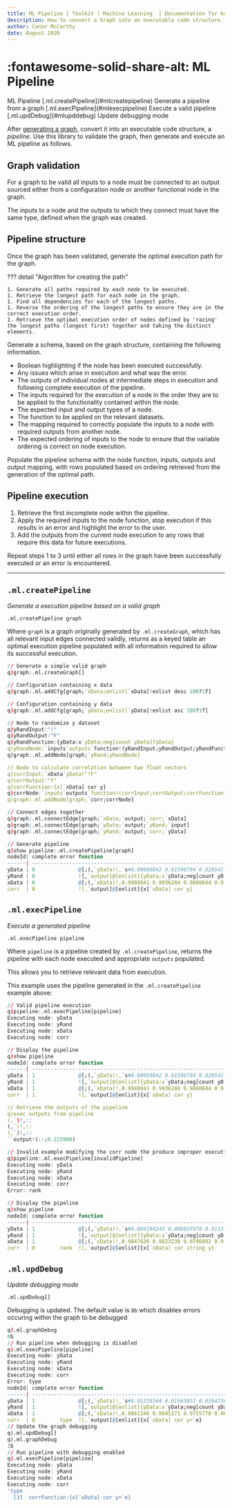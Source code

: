 ```yaml
---
title: ML Pipeline | Toolkit | Machine Learning  | Documentation for kdb+ and q
description: How to convert a Graph into an executable code structure.
author: Conor McCarthy
date: August 2020
---
```

# :fontawesome-solid-share-alt: ML Pipeline



<div markdown="1" class="typewriter">
ML Pipeline
  [.ml.createPipeline](#mlcreatepipeline)      Generate a pipeline from a graph
  [.ml.execPipeline](#mlexecpipeline)        Execute a valid pipeline
  [.ml.updDebug](#mlupddebug)            Update debugging mode
</div>


After [generating a graph](graph.md), convert it into an executable code structure, a _pipeline_. Use this library to validate the graph, then generate and execute an ML pipeline as follows.


## Graph validation

For a graph to be valid all inputs to a node must be connected to an output  sourced either from a configuration node or another functional node in the graph.

The inputs to a node and the outputs to which they connect must have the same type, defined when the graph was created.


## Pipeline structure

Once the graph has been validated, generate the optimal execution path for the graph. 

??? detail "Algorithm for creating the path"

    1. Generate all paths required by each node to be executed.
    1. Retrieve the longest path for each node in the graph.
    1. Find all dependencies for each of the longest paths.
    1. Reverse the ordering of the longest paths to ensure they are in the correct execution order.
    1. Retrieve the optimal execution order of nodes defined by 'razing' the longest paths (longest first) together and taking the distinct elements.

Generate a schema, based on the graph structure, containing the following information.

-   Boolean highlighting if the node has been executed successfully.
-   Any issues which arise in execution and what was the error.
-   The outputs of individual nodes at intermediate steps in execution and following complete execution of the pipeline.
-   The inputs required for the execution of a node in the order they are to be applied to the functionality contained within the node.
-   The expected input and output types of a node.
-   The function to be applied on the relevant datasets.
-   The mapping required to correctly populate the inputs to a node with required outputs from another node.
-   The expected ordering of inputs to the node to ensure that the variable ordering is correct on node execution.

Populate the pipeline schema with the node function, inputs, outputs and output mapping, with rows populated based on ordering retrieved from the generation of the optimal path.


## Pipeline execution

1. Retrieve the first incomplete node within the pipeline.
2. Apply the required inputs to the node function, stop execution if this results in an error and highlight the error to the user.
3. Add the outputs from the current node execution to any rows that require this data for future executions.

Repeat steps 1 to 3 until either all rows in the graph have been successfully executed or an error is encountered.

---

## `.ml.createPipeline`

_Generate a execution pipeline based on a valid graph_


```syntax
.ml.createPipeline graph
```

Where `graph` is a graph originally generated by `.ml.createGraph`, which has all relevant input edges connected validly,
returns as a keyed table an optimal execution pipeline populated with all information required to allow its successful execution.

```q
// Generate a simple valid graph
q)graph:.ml.createGraph[]

// Configuration containing x data
q)graph:.ml.addCfg[graph;`xData;enlist[`xData]!enlist desc 100?1f]

// Configuration containing y data
q)graph:.ml.addCfg[graph;`yData;enlist[`yData]!enlist asc 100?1f]

// Node to randomize y dataset
q)yRandInput:"!"
q)yRandOutput:"F"
q)yRandFunction:{yData:x`yData;neg[count yData]?yData}
q)yRandNode:`inputs`outputs`function!(yRandInput;yRandOutput;yRandFunct..
q)graph:.ml.addNode[graph;`yRand;yRandNode]

// Node to calculate correlation between two float vectors
q)corrInput:`xData`yData!"!F"
q)corrOutput:"f"
q)corrFunction:{x[`xData] cor y}
q)corrNode:`inputs`outputs`function!(corrInput;corrOutput;corrFunction)
q)graph:.ml.addNode[graph;`corr;corrNode]

// Connect edges together
q)graph:.ml.connectEdge[graph;`xData;`output;`corr;`xData]
q)graph:.ml.connectEdge[graph;`yData;`output;`yRand;`input]
q)graph:.ml.connectEdge[graph;`yRand;`output;`corr;`yData]

// Generate pipeline
q)show pipeline:.ml.createPipeline[graph]
nodeId| complete error function                                       ..
------| --------------------------------------------------------------..
yData | 0              @[;(,`yData)!,`s#0.00969842 0.01596794 0.020541..
yRand | 0              ![,`output]@[enlist]{yData:x`yData;neg[count yD..
xData | 0              @[;(,`xData)!,0.9988041 0.9936284 0.9880844 0.9..
corr  | 0              ![,`output]@[enlist]{x[`xData] cor y}          ..
```


## `.ml.execPipeline`

_Execute a generated pipeline_


```syntax
.ml.execPipeline pipeline
```

Where `pipeline` is a pipeline created by `.ml.createPipeline`, returns the pipeline with each node executed and appropriate `outputs` populated.

This allows you to retrieve relevant data from execution. 
<!-- FIXME In the case that an issue arises in execution highlight this to the user. -->

This example uses the pipeline generated in the `.ml.createPipeline` example above:

```q
// Valid pipeline execution
q)pipeline:.ml.execPipeline[pipeline]
Executing node: yData
Executing node: yRand
Executing node: xData
Executing node: corr

// Display the pipeline
q)show pipeline
nodeId| complete error function                                       ..
------| --------------------------------------------------------------..
yData | 1              @[;(,`yData)!,`s#0.00969842 0.01596794 0.020541..
yRand | 1              ![,`output]@[enlist]{yData:x`yData;neg[count yD..
xData | 1              @[;(,`xData)!,0.9988041 0.9936284 0.9880844 0.9..
corr  | 1              ![,`output]@[enlist]{x[`xData] cor y}          ..

// Retrieve the outputs of the pipeline
q)exec outputs from pipeline
(,`)!,::
(,`)!,::
(,`)!,::
``output!(::;0.225908)

// Invalid example modifying the corr node the produce improper execution
q)pipeline:.ml.execPipeline[invalidPipeline]
Executing node: yData
Executing node: yRand
Executing node: xData
Executing node: corr
Error: rank

// Display the pipeline
q)show pipeline
nodeId| complete error function                                       ..
------| --------------------------------------------------------------..
yData | 1              @[;(,`yData)!,`s#0.004194243 0.006855978 0.0113..
yRand | 1              ![,`output]@[enlist]{yData:x`yData;neg[count yD..
xData | 1              @[;(,`xData)!,0.9847626 0.9823238 0.9796802 0.9..
corr  | 0        rank  ![,`output]@[enlist]{x[`xData] cor string y}   ..
```

## `.ml.updDebug`
_Update debugging mode_

```syntax
.ml.updDebug[]
```

Debugging is updated. The default value is `0b` which disables errors occuring within the graph to be debugged

```q
q).ml.graphDebug
0b
// Run pipeline when debugging is disabled
q).ml.execPipeline[pipeline]
Executing node: yData
Executing node: yRand
Executing node: xData
Executing node: corr
Error: type
nodeId| complete error function                                        ..
------| ---------------------------------------------------------------..
yData | 1              @[;(,`yData)!,`s#0.01318344 0.01563857 0.0394730..
yRand | 1              ![,`output]@[enlist]{yData:x`yData;neg[count yDa..
xData | 1              @[;(,`xData)!,0.9861346 0.9845271 0.9755778 0.96..
corr  | 0        type  ![,`output]@[enlist]{x[`xData] cor y+`e}        ..
// Update the graph debugging
q).ml.updDebug[]
q).ml.graphDebug
1b
// Run pipeline with debugging enabled
q).ml.execPipeline[pipeline]
Executing node: yData
Executing node: yRand
Executing node: xData
Executing node: corr
'type
  [3]  corrFunction:{x[`xData] cor y+`e}
```
